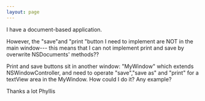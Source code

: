 ```yaml
---
layout: page
---
```


I have a document-based application. 

However, the "save"and "print "button I need to implement are NOT in the main window--- this means that I can not implement print and save by overwrite NSDocuments' methods?? 

Print and save buttons  sit in another window: "MyWindow" which extends NSWindowController, and need to operate "save","save as" and "print" for a textView area in the MyWindow. How could I do it? Any example?

Thanks a lot
Phyllis
